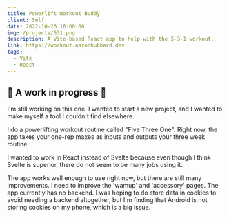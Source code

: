 ```yaml
---
title: Powerlift Workout Buddy
client: Self
date: 2022-10-26 16:00:00
img: /projects/531.png
description: A Vite-based React app to help with the 5-3-1 workout.
link: https://workout.aaronhubbard.dev
tags:
  - Vite
  - React
---
```


## 💪 A work in progress 💪

I'm still working on this one. I wanted to start a new project, and I wanted to make myself a tool I couldn't find elsewhere.

I do a powerlifting workout routine called "Five Three One". Right now, the app takes your one-rep maxes as inputs and outputs your three week routine.

I wanted to work in React instead of Svelte because even though I think Svelte is superior, there do not seem to be many jobs using it.

The app works well enough to use right now, but there are still many improvements. I need to improve the 'wamup' and 'accessory' pages. The app currently has no backend. I was hoping to do store data in cookies to avoid needing a backend altogether, but I'm finding that Android is not storing cookies on my phone, which is a big issue.
